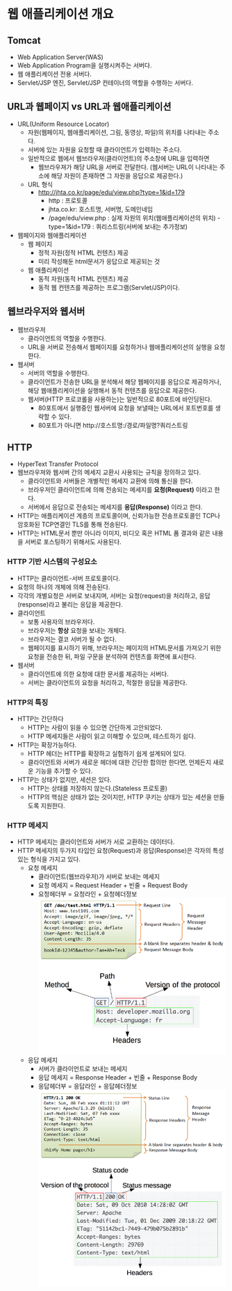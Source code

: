# 웹 애플리케이션 개요

## Tomcat
- Web Application Server(WAS)
- Web Application Program을 실행시켜주는 서버다.
- 웹 애플리케이션 전용 서버다.
- Servlet/JSP 엔진, Servlet/JSP 컨테이너의 역할을 수행하는 서버다.

## URL과 웹페이지 vs URL과 웹애플리케이션
- URL(Uniform Resource Locator)
  + 자원(웹페이지, 웹애플리케이션, 그림, 동영상, 파일)의 위치를 나타내는 주소다.
  + 서버에 있는 자원을 요청할 때 클라이언트가 입력하는 주소다.
  + 일반적으로 웹에서 웹브라우져(클라이언트)의 주소창에 URL을 입력하면
	  * 웹브라우져가 해당 URL을 서버로 전달한다. (웹서버는 URL이 나타내는 주소에 해당 자원이 존재하면 그 자원을 응답으로 제공한다.)
  + URL 형식
    * http://jhta.co.kr/page/edu/view.php?type=1&id=179
      - http : 프로토콜
      - jhta.co.kr: 호스트명, 서버명, 도메인네임
      - /page/edu/view.php : 실제 자원의 위치(웹애플리케이션의 위치)
			- type=1&id=179 : 쿼리스트링(서버에 보내는 추가정보)
- 웹페이지와 웹애플리케이션
  + 웹 페이지
    * 정적 자원(정적 HTML 컨텐츠) 제공
    * 미리 작성해둔 html문서가 응답으로 제공되는 것
  + 웹 애플리케이션
    * 동적 자원(동적 HTML 컨텐츠) 제공
    * 동적 웹 컨텐츠를 제공하는 프로그램(Servlet/JSP)이다.

## 웹브라우저와 웹서버
- 웹브라우저
  + 클라이언트의 역할을 수행한다.
  + URL을 서버로 전송해서 웹페이지를 요청하거나 웹애플리케이션의 실행을 요청한다.
- 웹서버
  + 서버의 역할을 수행한다.
  + 클라이언트가 전송한 URL을 분석해서 해당 웹페이지를 응답으로 제공하거나, 해당 웹애플리케이션을 실행해서 동적 컨텐츠를 응답으로 제공한다.
  + 웹서버(HTTP 프로코롤을 사용하는)는 일반적으로 80포트에 바인딩된다.
    * 80포트에서 실행중인 웹서버에 요청을 보낼때는 URL에서 포트번호를 생략할 수 있다.
    * 80포트가 아니면 http://호스트명:/경로/파일명?쿼리스트링

## HTTP
- HyperText Transfer Protocol
- 웹브라우져와 웹서버 간의 메세지 교환시 사용되는 규칙을 정의하고 있다.
  + 클라이언트와 서버들은 개별적인 메세지 교환에 의해 통신을 한다.
  + 브라우저인 클라이언트에 의해 전송되는 메세지를 **요청(Request)** 이라고 한다.
  * 서버에서 응답으로 전송되는 메세지를 **응답(Response)** 이라고 한다.
- HTTP는 애플리케이션 계층의 프로토콜이며, 신뢰가능한 전송프로토콜인 TCP나 암호화된 TCP연결인 TLS를 통해 전송된다.
- HTTP는 HTML문서 뿐만 아니라 이미지, 비디오 혹은 HTML 폼 결과와 같은 내용을 서버로 포스팅하기 위해서도 사용된다.
### HTTP 기반 시스템의 구성요소
- HTTP는 클라이언트-서버 프로토콜이다.
- 요청의 하나의 개체에 의해 전송된다.
- 각각의 개별요청은 서버로 보내지며, 서버는 요청(request)을 처리하고, 응답(response)라고 불리는 응답을 제공한다.
- 클라이언트 
  + 보통 사용자의 브라우저다.
  + 브라우저는 **항상** 요청을 보내는 개체다.
  + 브라우저는 결코 서버가 될 수 없다.
  + 웹페이지를 표시하기 위해, 브라우저는 페이지의 HTML문서를 가져오기 위한 요청을 전송한 뒤, 파일 구문을 분석하여 컨텐츠를 화면에 표시한다.
- 웹서버
  + 클라이언트에 의한 요청에 대한 문서를 제공하는 서버다.
  + 서버는 클라이언트의 요청을 처리하고, 적절한 응답을 제공한다.
### HTTP의 특징
- HTTP는 간단하다
  + HTTP는 사람이 읽을 수 있으면 간단하게 고안되었다.
  + HTTP 메세지들은 사람이 읽고 이해할 수 있으며, 테스트하기 쉽다.
- HTTP는 확장가능하다.
  + HTTP 헤더는 HTTP를 확장하고 실험하기 쉽게 설계되어 있다.
  + 클라이언트와 서버가 새로운 헤더에 대한 간단한 합의만 한다면, 언제든지 새로운 기능을 추가할 수 있다.
- HTTP는 상태가 없지만, 세션은 있다.
  + HTTP는 상태를 저장하지 않는다.(Stateless 프로토콜)
  + HTTP의 핵심은 상태가 없는 것이지만, HTTP 쿠키는 상태가 있는 세션을 만들도록 지원한다.
### HTTP 메세지
- HTTP 메세지는 클라이언트와 서버가 서로 교환하는 데이터다.
- HTTP 메세지의 두가지 타입인 요청(Request)과 응답(Response)은 각자의 특성있는 형식을 가지고 있다.
  + 요청 메세지
    * 클라이언트(웹브라우저)가 서버로 보내는 메세지
    * 요청 메세지 = Request Header + 빈줄 + Request Body
    * 요청헤더부 = 요청라인 + 요청헤더정보
    <kbd>![alt 요청메세지](/images/web/http1.png)</kbd>
    <kbd>![alt 요청메세지](/images/web/HTTP_Request.png)</kbd>
  + 응답 메세지 
    * 서버가 클라이언트로 보내는 메세지
    * 응답 메세지 = Response Header + 빈줄 + Response Body
    * 응답헤더부 = 응답라인 + 응답헤더정보
    <kbd>![alt 요청메세지](/images/web/http2.png)</kbd>
    <kbd>![alt 요청메세지](/images/web/HTTP_Response.png)</kbd>


